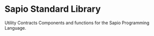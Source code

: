 # Sapio Standard Library

Utility Contracts Components and functions for the Sapio Programming Language.

